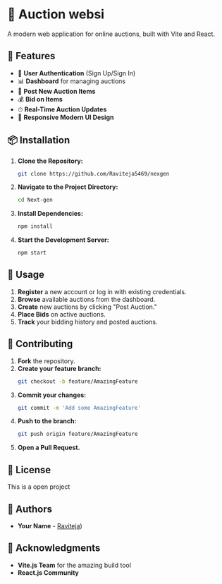 # 🚀 Auction websi

A modern web application for online auctions, built with Vite and React.

## 🌟 Features

- 🔑 **User Authentication** (Sign Up/Sign In)
- 📊 **Dashboard** for managing auctions
- 📝 **Post New Auction Items**
- 💰 **Bid on Items**
- ⏱ **Real-Time Auction Updates**
- 📱 **Responsive Modern UI Design**


## 📦 Installation

1. **Clone the Repository:**
   ```bash
   git clone https://github.com/Raviteja5469/nexgen
   ```

2. **Navigate to the Project Directory:**
   ```bash
   cd Next-gen
   ```

3. **Install Dependencies:**
   ```bash
   npm install
   ```

4. **Start the Development Server:**
   ```bash
   npm start
   ```

## 🚀 Usage

1. **Register** a new account or log in with existing credentials.
2. **Browse** available auctions from the dashboard.
3. **Create** new auctions by clicking "Post Auction."
4. **Place Bids** on active auctions.
5. **Track** your bidding history and posted auctions.


## 🤝 Contributing

1. **Fork** the repository.
2. **Create your feature branch:**
   ```bash
   git checkout -b feature/AmazingFeature
   ```
3. **Commit your changes:**
   ```bash
   git commit -m 'Add some AmazingFeature'
   ```
4. **Push to the branch:**
   ```bash
   git push origin feature/AmazingFeature
   ```
5. **Open a Pull Request.**

## 📝 License
This is a open project

## 👥 Authors

- **Your Name** - [Raviteja](https://github.com/Raviteja5469))

## 🙏 Acknowledgments

- **Vite.js Team** for the amazing build tool
- **React.js Community**



